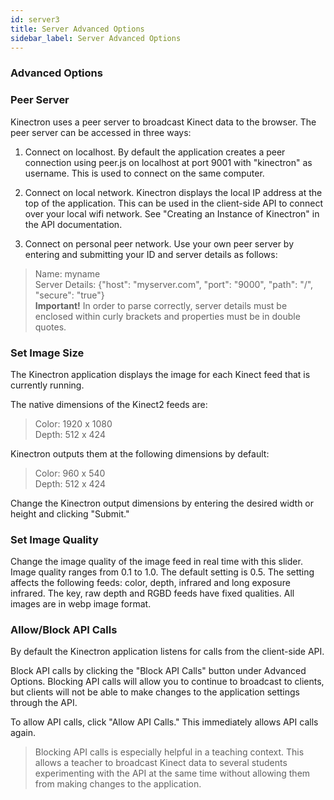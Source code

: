 ```yaml
---
id: server3
title: Server Advanced Options
sidebar_label: Server Advanced Options
---
```


### Advanced Options

### Peer Server
Kinectron uses a peer server to broadcast Kinect data to the browser. The peer server can be accessed in three ways:

1. Connect on localhost. By default the application creates a peer connection using peer.js on localhost at port 9001 with "kinectron" as username. This is used to connect on the same computer.

2. Connect on local network. Kinectron displays the local IP address at the top of the application. This can be used in the client-side API to connect over your local wifi network. See "Creating an Instance of Kinectron" in the API documentation.

3. Connect on personal peer network. Use your own peer server by entering and submitting your ID and server details as follows:


> Name: myname <br>
Server Details: {"host": "myserver.com", "port": "9000", "path": "/", "secure": "true"} <br>
**Important!** In order to parse correctly, server details must be enclosed within curly brackets and properties must be in double quotes.   


### Set Image Size
The Kinectron application displays the image for each Kinect feed that is currently running.

The native dimensions of the Kinect2 feeds are:
> Color: 1920 x 1080 <br>
Depth: 512 x 424

Kinectron outputs them at the following dimensions by default:
> Color: 960 x 540 <br>
Depth: 512 x 424

Change the Kinectron output dimensions by entering the desired width or height and clicking "Submit."

### Set Image Quality 
Change the image quality of the image feed in real time with this slider. Image quality ranges from 0.1 to 1.0. The default setting is 0.5. The setting affects the following feeds: color, depth, infrared and long exposure infrared. The key, raw depth and RGBD feeds have fixed qualities. All images are in webp image format. 

### Allow/Block API Calls
By default the Kinectron application listens for calls from the client-side API. 

Block API calls by clicking the "Block API Calls" button under Advanced Options. Blocking API calls will allow you to continue to broadcast to clients, but clients will not be able to make changes to the application settings through the API.

To allow API calls, click "Allow API Calls." This immediately allows API calls again.

> Blocking API calls is especially helpful in a teaching context. This allows a teacher to broadcast Kinect data to several students experimenting with the API at the same time without allowing them from making changes to the application.